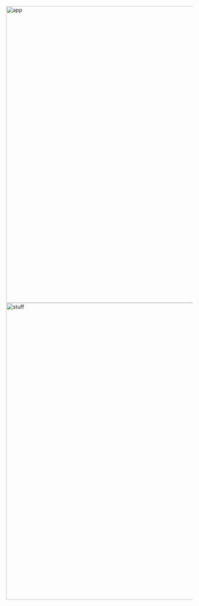 <img width="1280" height="800" alt="app" src="https://github.com/user-attachments/assets/11781538-4e81-49cc-abe8-761392027b05" />

<img width="1280" height="800" alt="stuff" src="https://github.com/user-attachments/assets/37576daf-7593-42be-8c52-94885b867fb0" />
